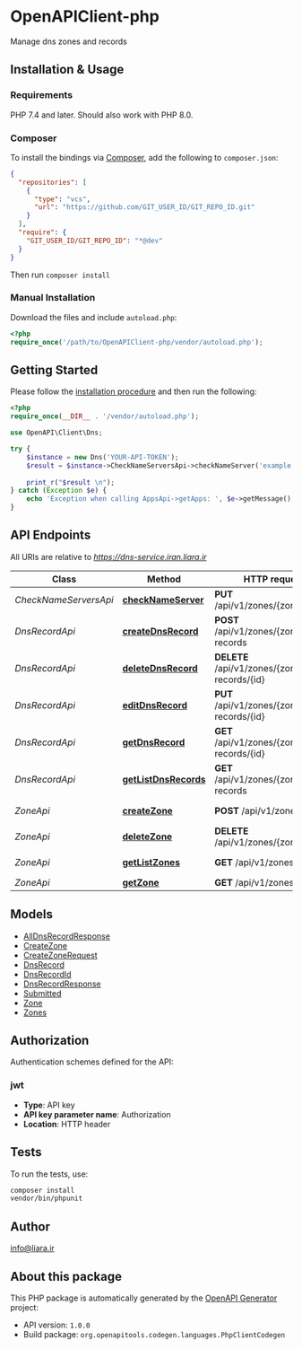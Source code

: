 # OpenAPIClient-php

Manage dns zones and records


## Installation & Usage

### Requirements

PHP 7.4 and later.
Should also work with PHP 8.0.

### Composer

To install the bindings via [Composer](https://getcomposer.org/), add the following to `composer.json`:

```json
{
  "repositories": [
    {
      "type": "vcs",
      "url": "https://github.com/GIT_USER_ID/GIT_REPO_ID.git"
    }
  ],
  "require": {
    "GIT_USER_ID/GIT_REPO_ID": "*@dev"
  }
}
```

Then run `composer install`

### Manual Installation

Download the files and include `autoload.php`:

```php
<?php
require_once('/path/to/OpenAPIClient-php/vendor/autoload.php');
```

## Getting Started

Please follow the [installation procedure](#installation--usage) and then run the following:

```php
<?php
require_once(__DIR__ . '/vendor/autoload.php');

use OpenAPI\Client\Dns;

try {
    $instance = new Dns('YOUR-API-TOKEN');
    $result = $instance->CheckNameServersApi->checkNameServer('example.com', 'text/plain');
    
    print_r("$result \n");
} catch (Exception $e) {
    echo 'Exception when calling AppsApi->getApps: ', $e->getMessage(), PHP_EOL;
}

```

## API Endpoints

All URIs are relative to *https://dns-service.iran.liara.ir*

Class | Method | HTTP request | Description
------------ | ------------- | ------------- | -------------
*CheckNameServersApi* | [**checkNameServer**](docs/Api/CheckNameServersApi.md#checknameserver) | **PUT** /api/v1/zones/{zone}/check | check nameserver
*DnsRecordApi* | [**createDnsRecord**](docs/Api/DnsRecordApi.md#creatednsrecord) | **POST** /api/v1/zones/{zone}/dns-records | Create dns record
*DnsRecordApi* | [**deleteDnsRecord**](docs/Api/DnsRecordApi.md#deletednsrecord) | **DELETE** /api/v1/zones/{zone}/dns-records/{id} | delete dns record
*DnsRecordApi* | [**editDnsRecord**](docs/Api/DnsRecordApi.md#editdnsrecord) | **PUT** /api/v1/zones/{zone}/dns-records/{id} | edit dns record
*DnsRecordApi* | [**getDnsRecord**](docs/Api/DnsRecordApi.md#getdnsrecord) | **GET** /api/v1/zones/{zone}/dns-records/{id} | Get dns record
*DnsRecordApi* | [**getListDnsRecords**](docs/Api/DnsRecordApi.md#getlistdnsrecords) | **GET** /api/v1/zones/{zone}/dns-records | Get all dns record
*ZoneApi* | [**createZone**](docs/Api/ZoneApi.md#createzone) | **POST** /api/v1/zones | Create Zone
*ZoneApi* | [**deleteZone**](docs/Api/ZoneApi.md#deletezone) | **DELETE** /api/v1/zones/{zone} | Delete Zone
*ZoneApi* | [**getListZones**](docs/Api/ZoneApi.md#getlistzones) | **GET** /api/v1/zones | List all zones
*ZoneApi* | [**getZone**](docs/Api/ZoneApi.md#getzone) | **GET** /api/v1/zones/{zone} | Get Zone

## Models

- [AllDnsRecordResponse](docs/Model/AllDnsRecordResponse.md)
- [CreateZone](docs/Model/CreateZone.md)
- [CreateZoneRequest](docs/Model/CreateZoneRequest.md)
- [DnsRecord](docs/Model/DnsRecord.md)
- [DnsRecordId](docs/Model/DnsRecordId.md)
- [DnsRecordResponse](docs/Model/DnsRecordResponse.md)
- [Submitted](docs/Model/Submitted.md)
- [Zone](docs/Model/Zone.md)
- [Zones](docs/Model/Zones.md)

## Authorization

Authentication schemes defined for the API:
### jwt

- **Type**: API key
- **API key parameter name**: Authorization
- **Location**: HTTP header


## Tests

To run the tests, use:

```bash
composer install
vendor/bin/phpunit
```

## Author

info@liara.ir

## About this package

This PHP package is automatically generated by the [OpenAPI Generator](https://openapi-generator.tech) project:

- API version: `1.0.0`
- Build package: `org.openapitools.codegen.languages.PhpClientCodegen`
